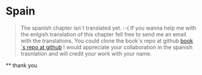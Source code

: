 # Spain

> The spanish chapter isn´t translated yet.  :-(
> If you wanna help me with the enlgish translation of this chapter fell free to send me an email with the translations.
> You could clone the book´s repo at github [book´s repo at github](https://github.com/primerproyecto/euroasiatika-el-libro)
> I would appreciate your collaboration in the spanish trasnlation and will credit your work with your name.

** thank you